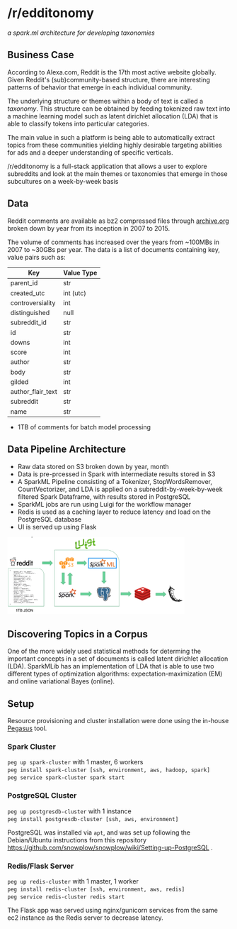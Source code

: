 # /r/edditonomy
_a spark.ml architecture for developing taxonomies_

## Business Case
According to Alexa.com, Reddit is the 17th most active website globally. Given
Reddit's (sub)community-based structure, there are interesting patterns of
behavior that emerge in each individual community. 

The underlying structure or themes within a body of text is called a _taxonomy_.
This structure can be obtained by feeding tokenized raw text into a machine
learning model such as latent dirichlet allocation (LDA) that is able to
classify tokens into particular categories.

The main value in such a platform is being able to automatically extract topics
from these communities yielding highly desirable targeting abilities for ads and
a deeper understanding of specific verticals.

/r/edditonomy is a full-stack application that allows a user to explore
subreddits and look at the main themes or taxonomies that emerge in those
subcultures on a week-by-week basis

## Data
Reddit comments are available as bz2 compressed files through
[archive.org](https://archive.org) broken down by year from its inception in
2007 to 2015.

The volume of comments has increased over the years from ~100MBs in 2007 to
~30GBs per year. The data is a list of documents containing key, value pairs
such as:

Key | Value Type
----| ----------
parent_id | str
created_utc | int (utc)
controversiality | int
distinguished | null
subreddit_id | str
id | str
downs | int
score | int
author | str
body | str
gilded | int
author_flair_text | str
subreddit | str
name | str

- 1TB of comments for batch model processing

## Data Pipeline Architecture 
- Raw data stored on S3 broken down by year, month
- Data is pre-prcessed in Spark with intermediate results stored in S3
- A SparkML Pipeline consisting of a Tokenizer, StopWordsRemover, CountVectorizer, and LDA 
  is applied on a subreddit-by-week-by-week filtered Spark Dataframe, with results
  stored in PostgreSQL
- SparkML jobs are run using Luigi for the workflow manager
- Redis is used as a caching layer to reduce latency and load on the PostgreSQL database
- UI is served up using Flask
<img src="./img/architecture.png" width="400px"/>

## Discovering Topics in a Corpus

One of the more widely used statistical methods for determing the important
concepts in a set of documents is called latent dirichlet allocation (LDA).
SparkMLib has an implementation of LDA that is able to use two different types
of optimization algorithms: expectation-maximization (EM) and online variational
Bayes (online).

## Setup
Resource provisioning and cluster installation were done using the in-house
[Pegasus](https://github.com/InsightDataScience/pegasus) tool.

### Spark Cluster
`peg up spark-cluster` with 1 master, 6 workers  
`peg install spark-cluster [ssh, environment, aws, hadoop, spark]`  
`peg service spark-cluster spark start`  

### PostgreSQL Cluster
`peg up postgresdb-cluster` with 1 instance  
`peg install postgresdb-cluster [ssh, aws, environment]`  

PostgreSQL was installed via `apt`, and was set up following the Debian/Ubuntu
instructions from this repository
https://github.com/snowplow/snowplow/wiki/Setting-up-PostgreSQL .

### Redis/Flask Server
`peg up redis-cluster` with 1 master, 1 worker  
`peg install redis-cluster [ssh, environment, aws, redis]`  
`peg service redis-cluster redis start`  

The Flask app was served using nginx/gunicorn services from the same ec2
instance as the Redis server to decrease latency.

